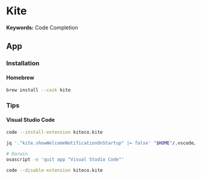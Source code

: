 # Kite

**Keywords:** Code Completion

## App

### Installation

#### Homebrew

```sh
brew install --cask kite
```

### Tips

#### Visual Studio Code

```sh
code --install-extension kiteco.kite
```

```sh
jq '."kite.showWelcomeNotificationOnStartup" |= false' "$HOME"/.vscode/settings.json | sponge "$HOME"/.vscode/settings.json
```

```sh
# Darwin
osascript -e 'quit app "Visual Studio Code"'

code --disable-extension kiteco.kite
```

